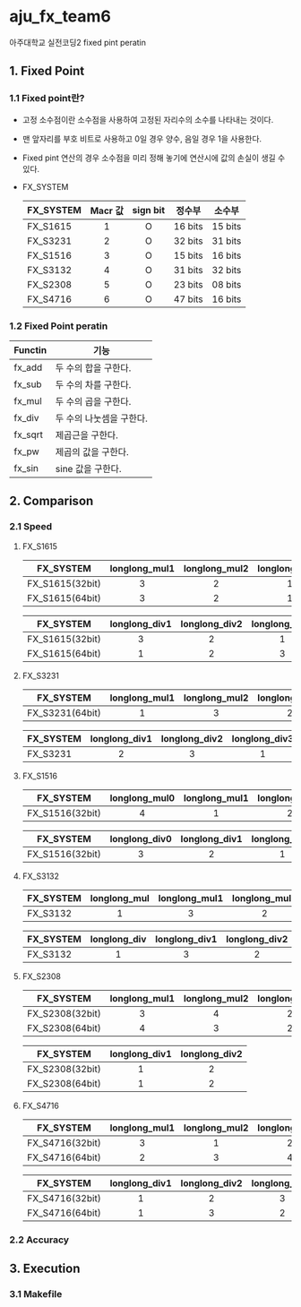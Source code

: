 # aju_fx_team6
아주대학교 실전코딩2 fixed pint peratin

## 1. Fixed Point

### 1.1 Fixed point란?
* 고정 소수점이란 소수점을 사용하여 고정된 자리수의 소수를 나타내는 것이다.
* 맨 앞자리를 부호 비트로 사용하고 0일 경우 양수, 음일 경우 1을 사용한다.
* Fixed pint 연산의 경우 소수점을 미리 정해 놓기에 연산시에 값의 손실이 생길 수 있다.  
* FX_SYSTEM

    |FX_SYSTEM|Macr 값|sign bit|정수부|소수부|
    |---|:---:|:---:|---|---|
    |FX_S1615|1|O|16 bits|15 bits|
    |FX_S3231|2|O|32 bits|31 bits|
    |FX_S1516|3|O|15 bits|16 bits|
    |FX_S3132|4|O|31 bits|32 bits|
    |FX_S2308|5|O|23 bits|08 bits|
    |FX_S4716|6|O|47 bits|16 bits|

### 1.2 Fixed Point peratin
|Functin|기능|
|---|---|
|fx_add|두 수의 합을 구한다.|
|fx_sub|두 수의 차를 구한다.|
|fx_mul|두 수의 곱을 구한다.|
|fx_div|두 수의 나눗셈을 구한다.|
|fx_sqrt|제곱근을 구한다.|
|fx_pw|제곱의 값을 구한다.|
|fx_sin|sine 값을 구한다.|

## 2. Comparison

### 2.1 Speed
1. FX_S1615
   
    |FX_SYSTEM|longlong_mul1|longlong_mul2|longlong_mul3|
    |---|:---:|:---:|:---:|
    |FX_S1615(32bit)|3|2|1|
    |FX_S1615(64bit)|3|2|1|

    |FX_SYSTEM|longlong_div1|longlong_div2|longlong_div3|
    |---|:---:|:---:|:---:|
    |FX_S1615(32bit)|3|2|1|
    |FX_S1615(64bit)|1|2|3|

2. FX_S3231
   
    |FX_SYSTEM|longlong_mul1|longlong_mul2|longlong_mul3|double_mul|
    |---|:---:|:---:|:---:|:---:|
    |FX_S3231(64bit)|1|3|2|4|

    |FX_SYSTEM|longlong_div1|longlong_div2|longlong_div3|double_div|
    |---|:---:|:---:|:---:|:---:|
    |FX_S3231|2|3|1|4|

3. FX_S1516
   
    |FX_SYSTEM|longlong_mul0|longlong_mul1|longlong_mul2|longlong_mul3|longlong_mul4|double_mul|
    |---|:---:|:---:|:---:|:---:|:---:|:---:|
    |FX_S1516(32bit)|4|1|2|3|6|5|

    |FX_SYSTEM|longlong_div0|longlong_div1|longlong_div2|double_div|
    |---|:---:|:---:|:---:|:---:|
    |FX_S1516(32bit)|3|2|1|4|

4. FX_S3132
   
    |FX_SYSTEM|longlong_mul|longlong_mul1|longlong_mul2|
    |---|:---:|:---:|:---:|
    |FX_S3132|1|3|2|

    |FX_SYSTEM|longlong_div|longlong_div1|longlong_div2|
    |---|:---:|:---:|:---:|
    |FX_S3132|1|3|2|

5. FX_S2308
   
    |FX_SYSTEM|longlong_mul1|longlong_mul2|longlong_mul3|longlong_mul4|double_mul|
    |---|:---:|:---:|:---:|:---:|:---:|
    |FX_S2308(32bit)|3|4|2|1|5|
    |FX_S2308(64bit)|4|3|2|1|5|

    |FX_SYSTEM|longlong_div1|longlong_div2|
    |---|:---:|:---:|
    |FX_S2308(32bit)|1|2|
    |FX_S2308(64bit)|1|2|

6. FX_S4716
   
    |FX_SYSTEM|longlong_mul1|longlong_mul2|longlong_mul3|double_mul|
    |---|:---:|:---:|:---:|:---:|
    |FX_S4716(32bit)|3|1|2|4|
    |FX_S4716(64bit)|2|3|4|1|

    |FX_SYSTEM|longlong_div1|longlong_div2|longlong_div2|
    |---|:---:|:---:|:---:|
    |FX_S4716(32bit)|1|2|3|
    |FX_S4716(64bit)|1|3|2|

### 2.2 Accuracy

## 3. Execution

### 3.1 Makefile